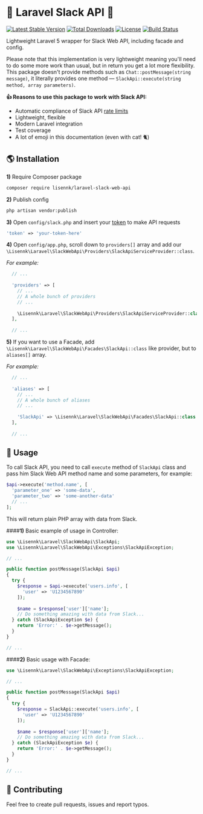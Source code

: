 # :rocket: Laravel Slack API :rocket:
[![Latest Stable Version](https://poser.pugx.org/lisennk/laravel-slack-web-api/v/stable)](https://packagist.org/packages/lisennk/laravel-slack-web-api)
[![Total Downloads](https://poser.pugx.org/lisennk/laravel-slack-web-api/downloads)](https://packagist.org/packages/lisennk/laravel-slack-web-api)
[![License](https://poser.pugx.org/lisennk/laravel-slack-web-api/license)](https://packagist.org/packages/lisennk/laravel-slack-web-api)
[![Build Status](https://travis-ci.org/Lisennk/Laravel-Slack-Web-API.svg?branch=master)](https://travis-ci.org/Lisennk/Laravel-Slack-Web-API)

Lightweight Laravel 5 wrapper for Slack Web API, including facade and config.

Please note that this implementation is very lightweight meaning you'll need to do some more work than usual, but in return you get a lot more flexibility. This package doesn't provide methods such as `Chat::postMessage(string message)`, it literally provides one method — `SlackApi::execute(string method, array parameters)`.

**:thumbsup: Reasons to use this package to work with Slack API:**
* Automatic compliance of Slack API [rate limits](https://api.slack.com/docs/rate-limits)
* Lightweight, flexible
* Modern Laravel integration
* Test coverage 
* A lot of emoji in this documentation (even with cat! :cat2:) 

## :earth_americas: Installation
**1)** Require Composer package
```bash
composer require lisennk/laravel-slack-web-api
```
**2)** Publish config 
```bash
php artisan vendor:publish
```
**3)** Open `config/slack.php` and insert your [token](https://api.slack.com/docs/oauth-test-tokens) to make API requests
```php
'token' => 'your-token-here'
```
**4)** Open `config/app.php`, scroll down to `providers[]` array and add our `\Lisennk\Laravel\SlackWebApi\Providers\SlackApiServiceProvider::class`.

*For example:*
```php
  // ...
  
  'providers' => [
    // ...
    // A whole bunch of providers
    // ...
    
    \Lisennk\Laravel\SlackWebApi\Providers\SlackApiServiceProvider::class
  ],
  
  // ...
```
**5)** If you want to use a Facade, add `\Lisennk\Laravel\SlackWebApi\Facades\SlackApi::class` like provider, but to `aliases[]` array.

*For example:*
```php
  // ...
  
  'aliases' => [
    // ...
    // A whole bunch of aliases
    // ...
    
    'SlackApi' => \Lisennk\Laravel\SlackWebApi\Facades\SlackApi::class
  ],
  
  // ...
```
## :fork_and_knife: Usage

To call Slack API, you need to call `execute` method of `SlackApi` class and pass him Slack Web API method name and some parameters, for example:
```php
$api->execute('method.name', [
  'parameter_one' => 'some-data',
  'parameter_two' => 'some-another-data'
  // ...
];
```
This will return plain PHP array with data from Slack.

####**1)** Basic example of usage in Controller:
```php
use \Lisennk\Laravel\SlackWebApi\SlackApi;
use \Lisennk\Laravel\SlackWebApi\Exceptions\SlackApiException;

// ...

public function postMessage(SlackApi $api)
{
  try {
    $response = $api->execute('users.info', [
      'user' => 'U1234567890'
    ]);
    
    $name = $response['user']['name'];
    // Do something amazing with data from Slack...
  } catch (SlackApiException $e) {
    return 'Error:' . $e->getMessage();
  }
}

// ...
```
####**2)** Basic usage with Facade:
```php
use \Lisennk\Laravel\SlackWebApi\Exceptions\SlackApiException;

// ...

public function postMessage(SlackApi $api)
{
  try {
    $response = SlackApi::execute('users.info', [
      'user' => 'U1234567890'
    ]);
    
    $name = $response['user']['name'];
    // Do something amazing with data from Slack...
  } catch (SlackApiException $e) {
    return 'Error:' . $e->getMessage();
  }
}

// ...
```
## :hibiscus: Contributing

Feel free to create pull requests, issues and report typos.

